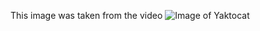 This image was taken from the video
![Image of Yaktocat](https://octodex.github.com/images/yaktocat.png)
